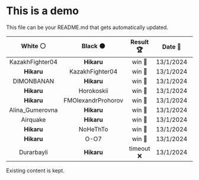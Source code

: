 # This is a demo

This file can be your README.md that gets automatically updated.

<!--START_SECTION:chessStats-->
<!-- Automatically generated with https://github.com/Balastrong/chess-stats-action -->

| White ⚪ | Black ⚫ | Result 🏆 | Date 📅 | Position 🗺️ |
|:---:|:---:|:---:|:---:|:---:|
| KazakhFighter04 | **Hikaru** | win 🥇 | 13/1/2024 | <a href="http://www.ee.unb.ca/cgi-bin/tervo/fen.pl?select=8/p7/Pp2pk2/4b1p1/1P3p2/2PBnP2/7r/2BK2R1 w - -">Link</a> |
| **Hikaru** | KazakhFighter04 | win 🥇 | 13/1/2024 | <a href="http://www.ee.unb.ca/cgi-bin/tervo/fen.pl?select=5rk1/R4ppp/4p3/1R6/8/PP1rP2P/5PP1/6K1 b - -">Link</a> |
| DIMONBANAN | **Hikaru** | win 🥇 | 13/1/2024 | <a href="http://www.ee.unb.ca/cgi-bin/tervo/fen.pl?select=7k/R7/5Kp1/8/6Pp/5P2/8/q6r w - -">Link</a> |
| **Hikaru** | Horokoskii | win 🥇 | 13/1/2024 | <a href="http://www.ee.unb.ca/cgi-bin/tervo/fen.pl?select=r1bq2kr/ppp2Qp1/4p2p/3nP1b1/8/3B4/PPPP2PP/R1B2RK1 b - -">Link</a> |
| **Hikaru** | FMOlexandrProhorov | win 🥇 | 13/1/2024 | <a href="http://www.ee.unb.ca/cgi-bin/tervo/fen.pl?select=2B5/8/3B2k1/3R4/ppn1P3/8/PPP5/1K6 b - -">Link</a> |
| Alina_Gumerovna | **Hikaru** | win 🥇 | 13/1/2024 | <a href="http://www.ee.unb.ca/cgi-bin/tervo/fen.pl?select=2k5/ppp2Bpp/8/8/6P1/1P3b1P/P4P2/3rK1R1 w - -">Link</a> |
| Airquake | **Hikaru** | win 🥇 | 13/1/2024 | <a href="http://www.ee.unb.ca/cgi-bin/tervo/fen.pl?select=8/5p1p/6p1/4p3/4k3/6P1/4P1KP/2b5 w - -">Link</a> |
| **Hikaru** | NoHeThTo | win 🥇 | 13/1/2024 | <a href="http://www.ee.unb.ca/cgi-bin/tervo/fen.pl?select=r1b1Q2k/6b1/p3p2p/2B1P1p1/4P3/1Bp5/PPP3PP/3q1R1K b - -">Link</a> |
| **Hikaru** | O-O7 | win 🥇 | 13/1/2024 | <a href="http://www.ee.unb.ca/cgi-bin/tervo/fen.pl?select=2r5/1p1n4/p2kpp2/8/3p2p1/2p3P1/P2R4/2K5 b - -">Link</a> |
| Durarbayli | **Hikaru** | timeout ❌ | 13/1/2024 | <a href="http://www.ee.unb.ca/cgi-bin/tervo/fen.pl?select=8/6kP/8/p1P1K3/8/3B4/P7/8 b - -">Link</a> |

<!--END_SECTION:chessStats-->

Existing content is kept.
